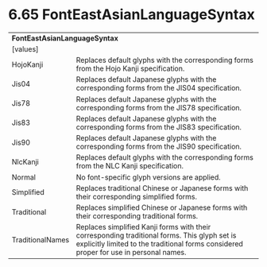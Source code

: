 <html dir="LTR" xmlns:mshelp="http://msdn.microsoft.com/mshelp" xmlns:ddue="http://ddue.schemas.microsoft.com/authoring/2003/5" xmlns:xlink="http://www.w3.org/1999/xlink" xmlns:tool="http://www.microsoft.com/tooltip">

<body>
 <input type="hidden" id="userDataCache" class="userDataStyle">
 <input type="hidden" id="hiddenScrollOffset">
 <img id="dropDownImage" style="display:none; height:0; width:0;" src="../local/drpdown.gif">
 <img id="dropDownHoverImage" style="display:none; height:0; width:0;" src="../local/drpdown_orange.gif">
 <img id="collapseImage" style="display:none; height:0; width:0;" src="../local/collapse.gif">
 <img id="expandImage" style="display:none; height:0; width:0;" src="../local/exp.gif">
 <img id="collapseAllImage" style="display:none; height:0; width:0;" src="../local/collall.gif">
 <img id="expandAllImage" style="display:none; height:0; width:0;" src="../local/expall.gif">
 <img id="copyImage" style="display:none; height:0; width:0;" src="../local/copycode.gif">
 <img id="copyHoverImage" style="display:none; height:0; width:0;" src="../local/copycodeHighlight.gif">
 <div id="header"><h1 class="heading">6.65 FontEastAsianLanguageSyntax</h1></div>

 <div id="mainSection">
 <div id="mainBody">
 <div id="allHistory" class="saveHistory" onsave="saveAll()" onload="loadAll()"></div>
 <p xmlns:wsd="http://wsdev.schemas.microsoft.com/authoring/2008/2" xmlns:msxsl="urn:schemas-microsoft-com:xslt" xmlns:script="urn:script" xmlns:build="urn:build">
 </p>
 <div id="sectionSection0" class="section" name="collapseableSection">
 <content xmlns="http://ddue.schemas.microsoft.com/authoring/2003/5" xmlns:wsd="http://wsdev.schemas.microsoft.com/authoring/2008/2" xmlns:msxsl="urn:schemas-microsoft-com:xslt" xmlns:script="urn:script" xmlns:build="urn:build">
 </content>
 </div>
 <div id="sectionSection1" class="section" name="collapseableSection">
 <content xmlns="http://ddue.schemas.microsoft.com/authoring/2003/5" xmlns:wsd="http://wsdev.schemas.microsoft.com/authoring/2008/2" xmlns:msxsl="urn:schemas-microsoft-com:xslt" xmlns:script="urn:script" xmlns:build="urn:build">
 <table class="ProtocolAuthoredTable" xmlns="">
 <tr><td colspan="2">
 <b>FontEastAsianLanguageSyntax</b> </td>
 </tr>
 <tr><td><div class="indent0">[values]</div></td>
 <td></td>
 </tr>
 <tr><td><div class="indent2">HojoKanji</div></td>
 <td>Replaces default glyphs with the corresponding forms from the Hojo Kanji specification.</td>
 </tr>
 <tr><td><div class="indent2">Jis04</div></td>
 <td>Replaces default Japanese glyphs with the corresponding forms from the JIS04 specification.</td>
 </tr>
 <tr><td><div class="indent2">Jis78</div></td>
 <td>Replaces default Japanese glyphs with the corresponding forms from the JIS78 specification.</td>
 </tr>
 <tr><td><div class="indent2">Jis83</div></td>
 <td>Replaces default Japanese glyphs with the corresponding forms from the JIS83 specification.</td>
 </tr>
 <tr><td><div class="indent2">Jis90</div></td>
 <td>Replaces default Japanese glyphs with the corresponding forms from the JIS90 specification.</td>
 </tr>
 <tr><td><div class="indent2">NlcKanji</div></td>
 <td>Replaces default glyphs with the corresponding forms from the NLC Kanji specification.</td>
 </tr>
 <tr><td><div class="indent2">Normal</div></td>
 <td>No font-specific glyph versions are applied.</td>
 </tr>
 <tr><td><div class="indent2">Simplified</div></td>
 <td>Replaces traditional Chinese or Japanese forms with their corresponding simplified forms.</td>
 </tr>
 <tr><td><div class="indent2">Traditional</div></td>
 <td>Replaces simplified Chinese or Japanese forms with their corresponding traditional forms.</td>
 </tr>
 <tr><td><div class="indent2">TraditionalNames</div></td>
 <td>Replaces simplified Kanji forms with their corresponding traditional forms. This glyph set is explicitly limited to the traditional forms considered proper for use in personal names.</td>
 </tr>
</table>
 </content>
 </div>
 <!--[if gte IE 5]>
 <tool:tip element="languageFilterToolTip" avoidmouse="false"/>
 <![endif]-->
 </div>
 <a name="feedback"></a><span></span>
 </div>
</body></html>
